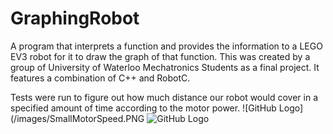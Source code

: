 # GraphingRobot
A program that interprets a function and provides the information to a LEGO EV3 robot for it to draw the graph of that function. 
This was created by a group of University of Waterloo Mechatronics Students as a final project. It features a combination of C++ and RobotC.

Tests were run to figure out how much distance our robot would cover in a specified amount of time according to the motor power.
![GitHub Logo](/images/SmallMotorSpeed.PNG
![GitHub Logo](/images/LargeMotorSpeed.PNG)
